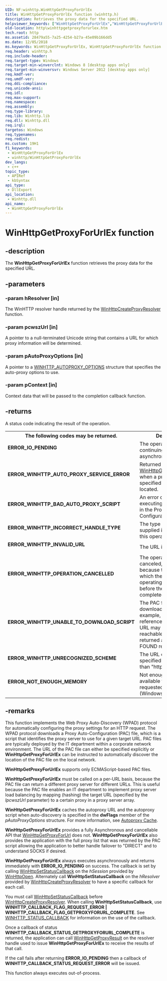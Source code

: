 ```yaml
---
UID: NF:winhttp.WinHttpGetProxyForUrlEx
title: WinHttpGetProxyForUrlEx function (winhttp.h)
description: Retrieves the proxy data for the specified URL.
helpviewer_keywords: ["WinHttpGetProxyForUrlEx","WinHttpGetProxyForUrlEx function [WinHTTP]","http.winhttpgetproxyforurlex","winhttp/WinHttpGetProxyForUrlEx"]
old-location: http\winhttpgetproxyforurlex.htm
tech.root: http
ms.assetid: 28479a55-7a25-4254-b27a-45e09b166dd5
ms.date: 12/05/2018
ms.keywords: WinHttpGetProxyForUrlEx, WinHttpGetProxyForUrlEx function [WinHTTP], http.winhttpgetproxyforurlex, winhttp/WinHttpGetProxyForUrlEx
req.header: winhttp.h
req.include-header: 
req.target-type: Windows
req.target-min-winverclnt: Windows 8 [desktop apps only]
req.target-min-winversvr: Windows Server 2012 [desktop apps only]
req.kmdf-ver: 
req.umdf-ver: 
req.ddi-compliance: 
req.unicode-ansi: 
req.idl: 
req.max-support: 
req.namespace: 
req.assembly: 
req.type-library: 
req.lib: Winhttp.lib
req.dll: Winhttp.dll
req.irql: 
targetos: Windows
req.typenames: 
req.redist: 
ms.custom: 19H1
f1_keywords:
 - WinHttpGetProxyForUrlEx
 - winhttp/WinHttpGetProxyForUrlEx
dev_langs:
 - c++
topic_type:
 - APIRef
 - kbSyntax
api_type:
 - DllExport
api_location:
 - Winhttp.dll
api_name:
 - WinHttpGetProxyForUrlEx
---
```


# WinHttpGetProxyForUrlEx function


## -description

The  <b>WinHttpGetProxyForUrlEx</b> function retrieves the proxy data for the specified URL.

## -parameters

### -param hResolver [in]

The WinHTTP resolver handle returned by the <a href="https://docs.microsoft.com/windows/desktop/api/winhttp/nf-winhttp-winhttpcreateproxyresolver">WinHttpCreateProxyResolver</a> function.

### -param pcwszUrl [in]

A pointer to a null-terminated Unicode string that contains a URL for which proxy information will be determined.

### -param pAutoProxyOptions [in]

A pointer to a <a href="/windows/win32/api/winhttp/ns-winhttp-winhttp_autoproxy_options">WINHTTP_AUTOPROXY_OPTIONS</a> structure that specifies the auto-proxy options to use.

### -param pContext [in]

Context data that will be passed to the completion callback function.

## -returns

A status code indicating the result of the operation.

<table>
<tr>
<th>The following codes may be returned.</th>
<th>Description</th>
</tr>
<tr>
<td width="40%">
<dl>
<dt><b>ERROR_IO_PENDING</b></dt>
</dl>
</td>
<td width="60%">
The operation is continuing asynchronously.

</td>
</tr>
<tr>
<td width="40%">
<dl>
<dt><b>ERROR_WINHTTP_AUTO_PROXY_SERVICE_ERROR</b></dt>
</dl>
</td>
<td width="60%">
Returned by <a href="https://docs.microsoft.com/windows/desktop/api/winhttp/nf-winhttp-winhttpgetproxyforurlex">WinHttpGetProxyForUrlEx</a> when a proxy for the specified URL cannot be located.

</td>
</tr>
<tr>
<td width="40%">
<dl>
<dt><b>ERROR_WINHTTP_BAD_AUTO_PROXY_SCRIPT</b></dt>
</dl>
</td>
<td width="60%">
An error occurred executing the script code in the Proxy Auto-Configuration (PAC) file.

</td>
</tr>
<tr>
<td width="40%">
<dl>
<dt><b>ERROR_WINHTTP_INCORRECT_HANDLE_TYPE</b></dt>
</dl>
</td>
<td width="60%">
The type of handle supplied is incorrect for this operation.

</td>
</tr>
<tr>
<td width="40%">
<dl>
<dt><b>ERROR_WINHTTP_INVALID_URL</b></dt>
</dl>
</td>
<td width="60%">
The URL is invalid.

</td>
</tr>
<tr>
<td width="40%">
<dl>
<dt><b>ERROR_WINHTTP_OPERATION_CANCELLED</b></dt>
</dl>
</td>
<td width="60%">
The operation was canceled, usually because the handle on which the request was operating was closed before the operation completed.

</td>
</tr>
<tr>
<td width="40%">
<dl>
<dt><b>ERROR_WINHTTP_UNABLE_TO_DOWNLOAD_SCRIPT</b></dt>
</dl>
</td>
<td width="60%">
The PAC file could not be downloaded. For example, the server referenced by the PAC URL may not have been reachable, or  the server returned a 404 NOT FOUND response.

</td>
</tr>
<tr>
<td width="40%">
<dl>
<dt><b>ERROR_WINHTTP_UNRECOGNIZED_SCHEME</b></dt>
</dl>
</td>
<td width="60%">
The URL of the PAC file specified a scheme other than "http:" or "https:".

</td>
</tr>
<tr>
<td width="40%">
<dl>
<dt><b>ERROR_NOT_ENOUGH_MEMORY</b></dt>
</dl>
</td>
<td width="60%">
Not enough memory was available to complete the requested operation. (Windows error code)

</td>
</tr>
</table>

## -remarks

This function implements the Web Proxy Auto-Discovery (WPAD) protocol for automatically configuring the proxy settings for an HTTP request. The WPAD protocol downloads a Proxy Auto-Configuration (PAC) file, which is a script that identifies the proxy server to use for a given target URL. PAC files are typically deployed by the IT department within a corporate network environment. The URL of the PAC file can either be specified explicitly or <b>WinHttpGetProxyForUrlEx</b> can be instructed to automatically discover the location of the PAC file on the local network.

<b>WinHttpGetProxyForUrlEx</b> supports only ECMAScript-based PAC files.

<b>WinHttpGetProxyForUrlEx</b> must be called on a per-URL basis, because the PAC file can return a different proxy server for different URLs. This is useful because the PAC file enables an IT department to implement proxy server load balancing by mapping (hashing) the target URL (specified by the <i>lpcwszUrl</i> parameter) to a certain proxy in a proxy server array.

<b>WinHttpGetProxyForUrlEx</b> caches the autoproxy URL and the autoproxy script when auto-discovery is specified in the <b>dwFlags</b> member of the <i>pAutoProxyOptions</i> structure. For more information, see <a href="https://docs.microsoft.com/windows/desktop/WinHttp/autoproxy-cache">Autoproxy Cache</a>.

<b>WinHttpGetProxyForUrlEx</b> provides a fully Asynchronous and cancellable API that <a href="https://docs.microsoft.com/windows/desktop/api/winhttp/nf-winhttp-winhttpgetproxyforurl">WinHttpGetProxyForUrl</a> does not.  <b>WinHttpGetProxyForUrlEx</b> also provides the application with the full proxy list that was returned by the PAC script allowing the application to better handle failover to "DIRECT" and to understand SOCKS if desired.

<b>WinHttpGetProxyForUrlEx</b> always executes asynchronously and returns immediately with <b>ERROR_IO_PENDING</b> on success. The callback is set by calling <a href="https://docs.microsoft.com/windows/desktop/api/winhttp/nf-winhttp-winhttpsetstatuscallback">WinHttpSetStatusCallback</a> on the <i>hSession</i> provided by <a href="https://docs.microsoft.com/windows/desktop/api/winhttp/nf-winhttp-winhttpopen">WinHttpOpen</a>.  Alternately call <b>WinHttpSetStatusCallback</b> on the <i>hResolver</i> provided by <a href="https://docs.microsoft.com/windows/desktop/api/winhttp/nf-winhttp-winhttpcreateproxyresolver">WinHttpCreateProxyResolver</a> to have a specific callback for each call. 

You must call <a href="https://docs.microsoft.com/windows/desktop/api/winhttp/nf-winhttp-winhttpsetstatuscallback">WinHttpSetStatusCallback</a> before <a href="https://docs.microsoft.com/windows/desktop/api/winhttp/nf-winhttp-winhttpcreateproxyresolver">WinHttpCreateProxyResolver</a>. When calling <b>WinHttpSetStatusCallback</b>, use <b>WINHTTP_CALLBACK_FLAG_REQUEST_ERROR |
                                              WINHTTP_CALLBACK_FLAG_GETPROXYFORURL_COMPLETE</b>. See <a href="https://docs.microsoft.com/windows/desktop/api/winhttp/nc-winhttp-winhttp_status_callback">WINHTTP_STATUS_CALLBACK</a> for information on the use of the callback.

Once a callback of status <b>WINHTTP_CALLBACK_STATUS_GETPROXYFORURL_COMPLETE</b> is returned, the application can call <a href="https://docs.microsoft.com/windows/desktop/api/winhttp/nf-winhttp-winhttpgetproxyresult">WinHttpGetProxyResult</a> on the resolver handle used to issue <b>WinHttpGetProxyForUrlEx</b> to receive the results of that call.


If the call fails after returning <b>ERROR_IO_PENDING</b> then a callback of <b>WINHTTP_CALLBACK_STATUS_REQUEST_ERROR</b> will be issued.

This function always executes out-of-process.

